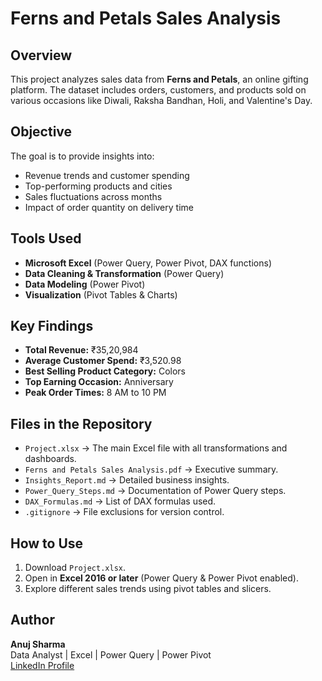 # Ferns and Petals Sales Analysis

## Overview
This project analyzes sales data from **Ferns and Petals**, an online gifting platform. The dataset includes orders, customers, and products sold on various occasions like Diwali, Raksha Bandhan, Holi, and Valentine's Day. 

## Objective
The goal is to provide insights into:
- Revenue trends and customer spending
- Top-performing products and cities
- Sales fluctuations across months
- Impact of order quantity on delivery time

## Tools Used
- **Microsoft Excel** (Power Query, Power Pivot, DAX functions)
- **Data Cleaning & Transformation** (Power Query)
- **Data Modeling** (Power Pivot)
- **Visualization** (Pivot Tables & Charts)

## Key Findings
- **Total Revenue:** ₹35,20,984
- **Average Customer Spend:** ₹3,520.98
- **Best Selling Product Category:** Colors
- **Top Earning Occasion:** Anniversary
- **Peak Order Times:** 8 AM to 10 PM

## Files in the Repository
- `Project.xlsx` → The main Excel file with all transformations and dashboards.
- `Ferns and Petals Sales Analysis.pdf` → Executive summary.
- `Insights_Report.md` → Detailed business insights.
- `Power_Query_Steps.md` → Documentation of Power Query steps.
- `DAX_Formulas.md` → List of DAX formulas used.
- `.gitignore` → File exclusions for version control.

## How to Use
1. Download `Project.xlsx`.
2. Open in **Excel 2016 or later** (Power Query & Power Pivot enabled).
3. Explore different sales trends using pivot tables and slicers.

## Author
**Anuj Sharma**  
Data Analyst | Excel | Power Query | Power Pivot  
[LinkedIn Profile](https://linkedin.com/in/anuj-sharma-40215bb6)
